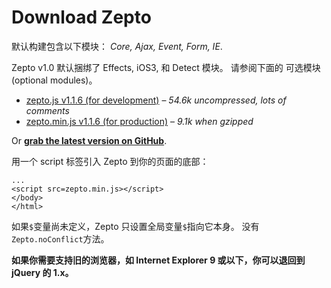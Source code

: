 # Download Zepto

默认构建包含以下模块： *Core, Ajax, Event, Form, IE*.

Zepto v1.0 默认捆绑了 Effects, iOS3, 和 Detect 模块。 请参阅下面的 可选模块(optional modules)。

*   [zepto.js v1.1.6 (for development)](http://zeptojs.com/zepto.js) – *54.6k uncompressed, lots of comments*
*   [zepto.min.js v1.1.6 (for production)](http://zeptojs.com/zepto.min.js) – *9.1k when gzipped*

Or **[grab the latest version on GitHub](https://github.com/madrobby/zepto)**.

用一个 script 标签引入 Zepto 到你的页面的底部：

```
...
<script src=zepto.min.js></script>
</body>
</html> 
```

如果`$`变量尚未定义，Zepto 只设置全局变量`$`指向它本身。 没有`Zepto.noConflict`方法。

**如果你需要支持旧的浏览器，如 Internet Explorer 9 或以下，你可以退回到 jQuery 的 1.x。**